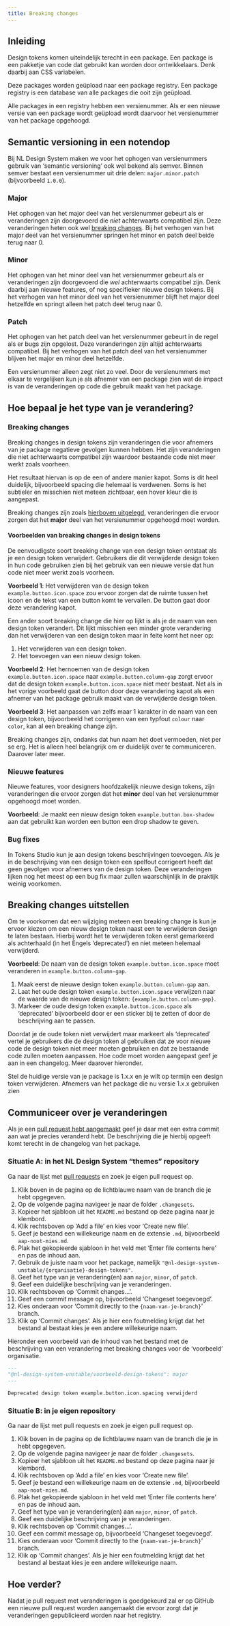 ```yaml
---
title: Breaking changes
---
```


## Inleiding

Design tokens komen uiteindelijk terecht in een package. Een package is een pakketje van code dat gebruikt kan worden door ontwikkelaars. Denk daarbij aan CSS variabelen.

Deze packages worden geüpload naar een package registry. Een package registry is een database van alle packages die ooit zijn geüpload.

Alle packages in een registry hebben een versienummer. Als er een nieuwe versie van een package wordt geüpload wordt daarvoor het versienummer van het package opgehoogd.

## Semantic versioning in een notendop

Bij NL Design System maken we voor het ophogen van versienummers gebruik van ‘semantic versioning’ ook wel bekend als semver. Binnen semver bestaat een versienummer uit drie delen: `major.minor.patch` (bijvoorbeeld `1.0.0`).

### Major

Het ophogen van het major deel van het versienummer gebeurt als er veranderingen zijn doorgevoerd die _niet_ achterwaarts compatibel zijn. Deze veranderingen heten ook wel [breaking changes](#wat-zijn-breaking-changes). Bij het verhogen van het major deel van het versienummer springen het minor en patch deel beide terug naar 0.

### Minor

Het ophogen van het minor deel van het versienummer gebeurt als er veranderingen zijn doorgevoerd die _wel_ achterwaarts compatibel zijn. Denk daarbij aan nieuwe features, of nog specifieker nieuwe design tokens. Bij het verhogen van het minor deel van het versienummer blijft het major deel hetzelfde en springt alleen het patch deel terug naar 0.

### Patch

Het ophogen van het patch deel van het versienummer gebeurt in de regel als er bugs zijn opgelost. Deze veranderingen zijn altijd achterwaarts compatibel. Bij het verhogen van het patch deel van het versienummer blijven het major en minor deel hetzelfde.

Een versienummer alleen zegt niet zo veel. Door de versienummers met elkaar te vergelijken kun je als afnemer van een package zien wat de impact is van de veranderingen op code die gebruik maakt van het package.

## Hoe bepaal je het type van je verandering?

### Breaking changes

Breaking changes in design tokens zijn veranderingen die voor afnemers van je package negatieve gevolgen kunnen hebben. Het zijn veranderingen die niet achterwaarts compatibel zijn waardoor bestaande code niet meer werkt zoals voorheen.

Het resultaat hiervan is op de een of andere manier kapot. Soms is dit heel duidelijk, bijvoorbeeld spacing die helemaal is verdwenen. Soms is het subtieler en misschien niet meteen zichtbaar, een hover kleur die is aangepast.

Breaking changes zijn zoals [hierboven uitgelegd](#major), veranderingen die ervoor zorgen dat het **major** deel van het versienummer opgehoogd moet worden.

#### Voorbeelden van breaking changes in design tokens

De eenvoudigste soort breaking change van een design token ontstaat als je een design token verwijdert. Gebruikers die dit verwijderde design token in hun code gebruiken zien bij het gebruik van een nieuwe versie dat hun code niet meer werkt zoals voorheen.

**Voorbeeld 1**: Het verwijderen van de design token `example.button.icon.space` zou ervoor zorgen dat de ruimte tussen het icoon en de tekst van een button komt te vervallen. De button gaat door deze verandering kapot.

Een ander soort breaking change die hier op lijkt is als je de naam van een design token verandert. Dit lijkt misschien een minder grote verandering dan het verwijderen van een design token maar in feite komt het neer op:

1. Het verwijderen van een design token.
1. Het toevoegen van een nieuw design token.

**Voorbeeld 2**: Het hernoemen van de design token `example.button.icon.space` naar `example.button.column-gap` zorgt ervoor dat de design token `example.button.icon.space` niet meer bestaat. Net als in het vorige voorbeeld gaat de button door deze verandering kapot als een afnemer van het package gebruik maakt van de verwijderde design token.

**Voorbeeld 3**: Het aanpassen van zelfs maar 1 karakter in de naam van een design token, bijvoorbeeld het corrigeren van een typfout `colour` naar `color`, kan al een breaking change zijn.

Breaking changes zijn, ondanks dat hun naam het doet vermoeden, niet per se erg. Het is alleen heel belangrijk om er duidelijk over te communiceren. Daarover later meer.

### Nieuwe features

Nieuwe features, voor designers hoofdzakelijk nieuwe design tokens, zijn veranderingen die ervoor zorgen dat het **minor** deel van het versienummer opgehoogd moet worden.

**Voorbeeld**: Je maakt een nieuw design token `example.button.box-shadow` aan dat gebruikt kan worden een button een drop shadow te geven.

### Bug fixes

In Tokens Studio kun je aan design tokens beschrijvingen toevoegen. Als je in de beschrijving van een design token een spelfout corrigeert heeft dat geen gevolgen voor afnemers van de design token. Deze veranderingen lijken nog het meest op een bug fix maar zullen waarschijnlijk in de praktijk weinig voorkomen.

## Breaking changes uitstellen

Om te voorkomen dat een wijziging meteen een breaking change is kun je ervoor kiezen om een nieuw design token naast een te verwijderen design te laten bestaan. Hierbij wordt het te verwijderen token eerst gemarkeerd als achterhaald (in het Engels ‘deprecated’) en niet meteen helemaal verwijderd.

**Voorbeeld**: De naam van de design token `example.button.icon.space` moet veranderen in `example.button.column-gap`.

1. Maak eerst de nieuwe design token `example.button.column-gap` aan.
1. Laat het oude design token `example.button.icon.space` verwijzen naar de waarde van de nieuwe design token: `{example.button.column-gap}`.
1. Markeer de oude design token `example.button.icon.space` als ‘deprecated’ bijvoorbeeld door er een sticker bij te zetten of door de beschrijving aan te passen.

Doordat je de oude token niet verwijdert maar markeert als ‘deprecated’ vertel je gebruikers die de design token al gebruiken dat ze voor nieuwe code de design token niet meer moeten gebruiken en dat ze bestaande code zullen moeten aanpassen. Hoe code moet worden aangepast geef je aan in een changelog. Meer daarover hieronder.

Stel de huidige versie van je package is 1.x.x en je wilt op termijn een design token verwijderen. Afnemers van het package die nu versie 1.x.x gebruiken zien

## Communiceer over je veranderingen

Als je een [pull request hebt aangemaakt](/handboek/designer/stappenplan/#verstuur-aanpassingen-naar-github) geef je daar met een extra commit aan wat je precies veranderd hebt. De beschrijving die je hierbij opgeeft komt terecht in de changelog van het package.

### Situatie A: in het NL Design System “themes” repository

Ga naar de lijst met [pull requests](https://github.com/nl-design-system/themes/pulls) en zoek je eigen pull request op.

<!-- screenshot pull requests -->

1. Klik boven in de pagina op de lichtblauwe naam van de branch die je hebt opgegeven.
1. Op de volgende pagina navigeer je naar de folder `.changesets`.
1. Kopieer het sjabloon uit het `README.md` bestand op deze pagina naar je klembord.
1. Klik rechtsboven op ‘Add a file’ en kies voor ‘Create new file’.
1. Geef je bestand een willekeurige naam en de extensie `.md`, bijvoorbeeld `aap-noot-mies.md`.
1. Plak het gekopieerde sjabloon in het veld met ‘Enter file contents here’ en pas de inhoud aan.
1. Gebruik de juiste naam voor het package, namelijk `"@nl-design-system-unstable/{organisatie}-design-tokens"`.
1. Geef het type van je verandering(en) aan `major`, `minor`, of `patch`.
1. Geef een duidelijke beschrijving van je veranderingen.
1. Klik rechtsboven op ‘Commit changes…’.
1. Geef een commit message op, bijvoorbeeld ‘Changeset toegevoegd’.
1. Kies onderaan voor ‘Commit directly to the `{naam-van-je-branch}`’ branch.
1. Klik op ‘Commit changes’. Als je hier een foutmelding krijgt dat het bestand al bestaat kies je een andere willekeurige naam.

Hieronder een voorbeeld van de inhoud van het bestand met de beschrijving van een verandering met breaking changes voor de ‘voorbeeld’ organisatie.

```markdown
---
"@nl-design-system-unstable/voorbeeld-design-tokens": major
---

Deprecated design token example.button.icon.spacing verwijderd
```

### Situatie B: in je eigen repository

Ga naar de lijst met pull requests en zoek je eigen pull request op.

<!-- screenshot pull requests -->

1. Klik boven in de pagina op de lichtblauwe naam van de branch die je in hebt opgegeven.
1. Op de volgende pagina navigeer je naar de folder `.changesets`.
1. Kopieer het sjabloon uit het `README.md` bestand op deze pagina naar je klembord.
1. Klik rechtsboven op ‘Add a file’ en kies voor ‘Create new file’.
1. Geef je bestand een willekeurige naam en de extensie `.md`, bijvoorbeeld `aap-noot-mies.md`.
1. Plak het gekopieerde sjabloon in het veld met ‘Enter file contents here’ en pas de inhoud aan.
1. Geef het type van je verandering(en) aan `major`, `minor`, of `patch`.
1. Geef een duidelijke beschrijving van je veranderingen.
1. Klik rechtsboven op ‘Commit changes…’.
1. Geef een commit message op, bijvoorbeeld ‘Changeset toegevoegd’.
1. Kies onderaan voor ‘Commit directly to the `{naam-van-je-branch}`’ branch.
1. Klik op ‘Commit changes’. Als je hier een foutmelding krijgt dat het bestand al bestaat kies je een andere willekeurige naam.

## Hoe verder?

Nadat je pull request met veranderingen is goedgekeurd zal er op GitHub een nieuwe pull request worden aangemaakt die ervoor zorgt dat je veranderingen gepublicieerd worden naar het registry.

